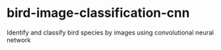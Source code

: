 # bird-image-classification-cnn
Identify and classify bird species by images using convolutional neural network
